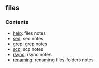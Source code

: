 ## files

### Contents
* [help](help.md): files notes
* [sed](sed.md): sed notes
* [grep](grep.md): grep notes
* [scp](scp.md): scp notes
* [rsync](rsync.md): rsync notes
* [renaming](renaming.md): renaming files-folders notes


